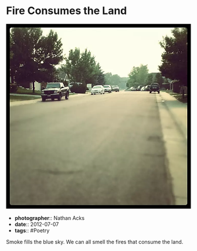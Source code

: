 # Fire Consumes the Land

![A suburban street, bathed in a yellow-orange light filtered through thick smoke clouds from nearby forest fires](assets/2012-07-07-fire-consumes-the-land.webp)

* **photographer**:: Nathan Acks
* **date**:: 2012-07-07
* **tags**:: #Poetry

Smoke fills the blue sky.
We can all smell the fires
that consume the land.
